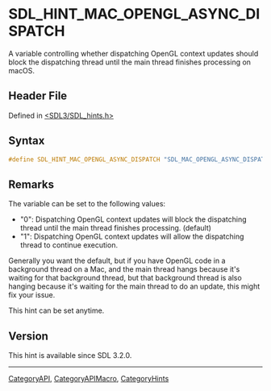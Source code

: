 # SDL_HINT_MAC_OPENGL_ASYNC_DISPATCH

A variable controlling whether dispatching OpenGL context updates should block the dispatching thread until the main thread finishes processing on macOS.

## Header File

Defined in [<SDL3/SDL_hints.h>](https://github.com/libsdl-org/SDL/blob/main/include/SDL3/SDL_hints.h)

## Syntax

```c
#define SDL_HINT_MAC_OPENGL_ASYNC_DISPATCH "SDL_MAC_OPENGL_ASYNC_DISPATCH"
```

## Remarks

The variable can be set to the following values:

- "0": Dispatching OpenGL context updates will block the dispatching thread
  until the main thread finishes processing. (default)
- "1": Dispatching OpenGL context updates will allow the dispatching thread
  to continue execution.

Generally you want the default, but if you have OpenGL code in a background
thread on a Mac, and the main thread hangs because it's waiting for that
background thread, but that background thread is also hanging because it's
waiting for the main thread to do an update, this might fix your issue.

This hint can be set anytime.

## Version

This hint is available since SDL 3.2.0.

----
[CategoryAPI](CategoryAPI), [CategoryAPIMacro](CategoryAPIMacro), [CategoryHints](CategoryHints)

